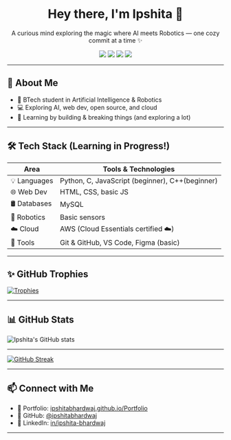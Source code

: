 <h1 align="center">Hey there, I'm Ipshita 🤎</h1>
<p align="center">
  A curious mind exploring the magic where AI meets Robotics — one cozy commit at a time ✨
</p>

<p align="center">
  <img src="https://img.shields.io/badge/Open--Source-%F0%9F%9A%80-blue?style=flat-square" />
  <img src="https://img.shields.io/badge/AI--Explorer-%F0%9F%A7%91%E2%80%8D%F0%9F%92%BB-9cf?style=flat-square" />
  <img src="https://img.shields.io/badge/Cloud%20Certified-AWS%20Essentials-%23FF9900?style=flat-square&logo=amazonaws&logoColor=white" />
  <img src="https://img.shields.io/badge/Cozy--Dev-%F0%9F%92%95-cdb4db?style=flat-square" />
</p>

---

## 🌷 About Me

- 🧠 BTech student in Artificial Intelligence & Robotics  
- 💻 Exploring AI, web dev, open source, and cloud  
- 🌱 Learning by building & breaking things (and exploring a lot)  

---

## 🛠️ Tech Stack (Learning in Progress!)

| Area            | Tools & Technologies                      |
|-----------------|--------------------------------------------|
| 💡 Languages     | Python, C, JavaScript (beginner), C++(beginner)          |
| 🌐 Web Dev       | HTML, CSS, basic JS                       |
| 🛢️ Databases     | MySQL                |
| 🤖 Robotics      |Basic sensors         |
| ☁️ Cloud         | AWS (Cloud Essentials certified ☁️)        |
| 🧰 Tools         | Git & GitHub, VS Code, Figma (basic)      |


---

## ✨ GitHub Trophies

[![Trophies](https://github-profile-trophy.vercel.app/?username=ipshitabhardwaj&theme=gruvbox&no-frame=true&margin-w=10)](https://github.com/ryo-ma/github-profile-trophy)

---

## 📊 GitHub Stats

![Ipshita's GitHub stats](https://github-readme-stats.vercel.app/api?username=ipshitabhardwaj&show_icons=true&theme=calm&hide_rank=true)

---

[![GitHub Streak](https://streak-stats.demolab.com?user=ipshitabhardwaj&theme=calm)](https://git.io/streak-stats)

---

## 📫 Connect with Me

- 💼 Portfolio: [ipshitabhardwaj.github.io/Portfolio](https://ipshitabhardwaj.github.io/Portfolio) 
- 🐙 GitHub: [@ipshitabhardwaj](https://github.com/ipshitabhardwaj)
- 💼 LinkedIn: [in/ipshita-bhardwaj](https://www.linkedin.com/in/ipshita-bhardwaj)

---
